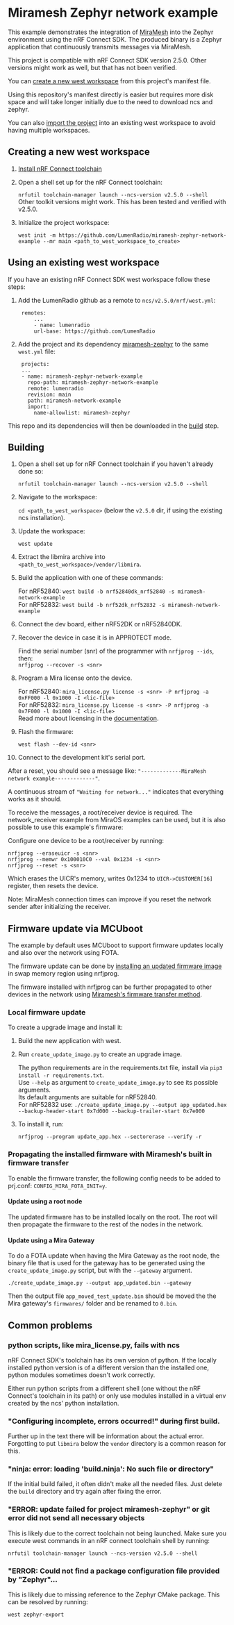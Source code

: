 # Miramesh Zephyr network example

This example demonstrates the integration of
[MiraMesh](https://docs.lumenrad.io/miraos/latest/)
into the Zephyr environment using the nRF Connect SDK. The produced
binary is a Zephyr application that continuously transmits messages
via MiraMesh.

This project is compatible with nRF Connect SDK version 2.5.0.
Other versions might work as well, but that has not been verified.

You can [create a new west workspace](#creating-a-new-west-workspace)
from this project's manifest file.

Using this repository's manifest directly is easier but requires more
disk space and will take longer initially due to the need to download
ncs and zephyr.

You can also [import the project](#using-an-existing-west-workspace)
into an existing west workspace to avoid having multiple workspaces.

## Creating a new west workspace

1. [Install nRF Connect toolchain](https://developer.nordicsemi.com/nRF_Connect_SDK/doc/latest/nrf/installation/install_ncs.html)
2. Open a shell set up for the nRF Connect toolchain:

    `nrfutil toolchain-manager launch --ncs-version v2.5.0 --shell`  
    Other toolkit versions might work. This has been tested and verified with v2.5.0.

3. Initialize the project workspace:

    `west init -m https://github.com/LumenRadio/miramesh-zephyr-network-example --mr main <path_to_west_workspace_to_create>`

## Using an existing west workspace

If you have an existing nRF Connect SDK west workspace follow these
steps:

1. Add the LumenRadio github as a remote to `ncs/v2.5.0/nrf/west.yml`:

        remotes:
            ...
            - name: lumenradio
            url-base: https://github.com/LumenRadio

2. Add the project and its dependency [miramesh-zephyr](https://github.com/LumenRadio/miramesh-zephyr) to the same `west.yml` file:

        projects:
        ...
        - name: miramesh-zephyr-network-example
          repo-path: miramesh-zephyr-network-example
          remote: lumenradio
          revision: main
          path: miramesh-network-example
          import:
            name-allowlist: miramesh-zephyr


This repo and its dependencies will then be downloaded in
the [build](#building) step.

## Building

1. Open a shell set up for nRF Connect toolchain if you haven't already done so:

    `nrfutil toolchain-manager launch --ncs-version v2.5.0 --shell`

2. Navigate to the workspace:

    `cd <path_to_west_workspace>` (below the `v2.5.0` dir, if using the existing ncs installation).

3. Update the workspace:

    `west update`

4. Extract the libmira archive into `<path_to_west_workspace>/vendor/libmira`.
5. Build the application with one of these commands:

    For nRF52840: `west build -b nrf52840dk_nrf52840 -s miramesh-network-example`  
    For nRF52832: `west build -b nrf52dk_nrf52832 -s miramesh-network-example`

6. Connect the dev board, either nRF52DK or nRF52840DK.
7. Recover the device in case it is in APPROTECT mode.  

    Find the serial number (snr) of the programmer with `nrfjprog --ids`, then:  
    `nrfjprog --recover -s <snr>`

8. Program a Mira license onto the device.  

    For nRF52840: `mira_license.py license -s <snr> -P nrfjprog -a 0xFF000 -l 0x1000 -I <lic-file>`  
    For nRF52832: `mira_license.py license -s <snr> -P nrfjprog -a 0x7F000 -l 0x1000 -I <lic-file>`  
    Read more about licensing in the [documentation](https://docs.lumenrad.io/miraos/latest/description/licensing/licensing_tool.html).

9. Flash the firmware:

    `west flash --dev-id <snr>`

10. Connect to the development kit's serial port.

After a reset, you should see a message like:
`"-------------MiraMesh network example-------------"`.

A continuous stream of `"Waiting for network..."` indicates that everything works as it should.

To receive the messages, a root/receiver device is required.
The network_receiver example from MiraOS examples can be used,
but it is also possible to use this example's firmware:

Configure one device to be a root/receiver by running:
```
nrfjprog --eraseuicr -s <snr>
nrfjprog --memwr 0x100010C0 --val 0x1234 -s <snr>
nrfjprog --reset -s <snr>
```
Which erases the UICR's memory, writes 0x1234 to `UICR->CUSTOMER[16]` register, then resets the device.

Note: MiraMesh connection times can improve if you reset the network
sender after initializing the receiver.

## Firmware update via MCUboot

The example by default uses MCUboot to support firmware updates locally and also over the network using FOTA.

The firmware update can be done by [installing an updated firmware image](#local-firmware-update)
in swap memory region using nrfjprog.

The firmware installed with nrfjprog can be further propagated to other
devices in the network using
[Miramesh's firmware transfer method](#propagating-the-installed-firmware-with-mirameshs-built-in-firmware-transfer).

### Local firmware update

To create a upgrade image and install it:
1. Build the new application with west.
2. Run `create_update_image.py` to create an upgrade image.  

    The python requirements are in the requirements.txt file,
    install via `pip3 install -r requirements.txt`.  
    Use `--help` as argument to `create_update_image.py` to see its
    possible arguments.  
    Its default arguments are suitable for nRF52840.  
    For nRF52832 use: `./create_update_image.py --output app_updated.hex --backup-header-start 0x7d000 --backup-trailer-start 0x7e000`

3. To install it, run:

    `nrfjprog --program update_app.hex --sectorerase --verify -r`

### Propagating the installed firmware with Miramesh's built in firmware transfer

To enable the firmware transfer, the following config needs to be
added to prj.conf: `CONFIG_MIRA_FOTA_INIT=y`.

#### Update using a root node
The updated firmware has to be installed locally on the root. The root will
then propagate the firmware to the rest of the nodes in the network.

#### Update using a Mira Gateway
To do a FOTA update when having the Mira Gateway as the root node, the binary file that is used for
the gateway has to be generated using the `create_update_image.py` script, but with the `--gateway`
argument.

```shell
./create_update_image.py --output app_updated.bin --gateway
```

Then the output file `app_moved_test_update.bin` should be moved the the Mira gateway's `firmwares/` folder
and be renamed to `0.bin`.

## Common problems

### python scripts, like mira_license.py, fails with ncs

nRF Connect SDK's toolchain has its own version of python.
If the locally installed python version is of a different version than
the installed one, python modules sometimes doesn't work correctly.

Either run python scripts from a different shell (one without the nRF Connect's toolchain in its path)
or only use modules installed in a virtual env created by the ncs' python installation.

### "Configuring incomplete, errors occurred!" during first build.

Further up in the text there will be information about the actual
error. Forgotting to put `libmira` below the `vendor` directory is
a common reason for this.

### "ninja: error: loading 'build.ninja': No such file or directory"

If the initial build failed, it often didn't make all the needed
files. Just delete the `build` directory and try again after fixing
the error.

### "ERROR: update failed for project miramesh-zephyr" or git error <repo> did not send all necessary objects

This is likely due to the correct toolchain not being launched. Make sure you execute
west commands in an nRF connect toolchain shell by running:

`nrfutil toolchain-manager launch --ncs-version v2.5.0 --shell`

### "ERROR: Could not find a package configuration file provided by "Zephyr"...

This is likely due to missing reference to the Zephyr CMake package. This  can be
resolved by running:

`west zephyr-export`
